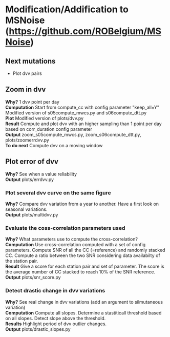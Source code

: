 # Modification/Addification to MSNoise (https://github.com/ROBelgium/MSNoise)
## Next mutations
* Plot dvv pairs

## Zoom in dvv
**Why?**
1 dvv point per day\
**Computation**
Start from compute_cc with config parameter "keep_all=Y"\
Modified version of s05compute_mwcs.py and s06compute_dtt.py\
**Plot**
Modified version of plots/dvv.py \
**Result** 
Compute and plot dvv with an higher sampling than 1 point per day based on corr_duration config parameter\
**Output** zoom_s05compute_mwcs.py, zoom_s06compute_dtt.py, plots/zoomerrdvv.py\
**To do next**
Compute dvv on a moving window

## Plot error of dvv
**Why?** See when a value reliability \
**Output** plots/errdvv.py

### Plot several dvv curve on the same figure
**Why?** Compare dvv variation from a year to another. Have a first look on seasonal variations.\
**Output** plots/multidvv.py

### Evaluate the coss-correlation parameters used
**Why?** What parameters use to compute the cross-correlation?\
**Computation** Use cross-correlation computed with a set of config parameters. Compute SNR of all the CC (=reference) and randomly stacked CC. Compute a ratio between the two SNR considering data availabilty of the station pair.\
**Result** Give a score for each station pair and set of parameter. The score is the average number of CC stacked to reach 10% of the SNR reference.\
**Output** plots/snr_score.py

### Detect drastic change in dvv variations
**Why?** See real change in dvv variations (add an argument to silmutaneous variation)\
**Computation** Compute all slopes. Determine a stastiticall threshold based on all slopes. Detect slope above the threshold.\
**Results** Highlight period of dvv outlier changes.\
**Output** plots/drastic_slopes.py
